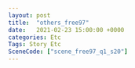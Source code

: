 ```yaml
---
layout: post
title:  "others_free97"
date:   2021-02-23 15:00:00 +0000
categories: Etc
Tags: Story Etc
SceneCode: ["scene_free97_q1_s20"]
---
```

